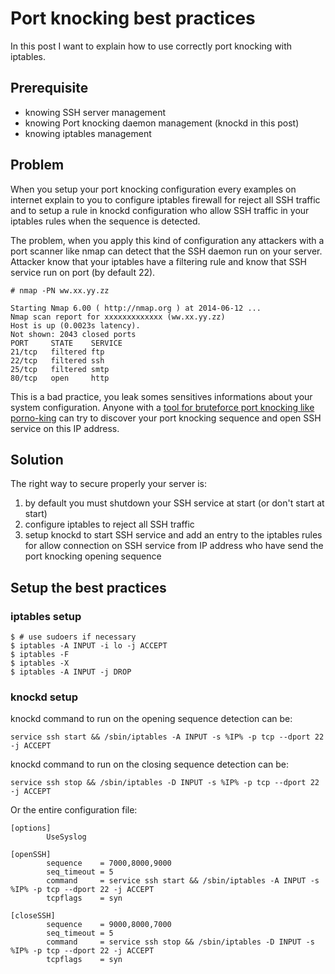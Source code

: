 # Port knocking best practices
In this post I want to explain how to use correctly port knocking with iptables.

## Prerequisite
- knowing SSH server management
- knowing Port knocking daemon management (knockd in this post)
- knowing iptables management

## Problem
When you setup your port knocking configuration every examples on internet explain to you to configure iptables firewall for reject all SSH traffic and to setup a rule in knockd configuration who allow SSH traffic in your iptables rules when the sequence is detected.

The problem, when you apply this kind of configuration any attackers with a port scanner like nmap can detect that the SSH daemon run on your server. Attacker know that your iptables have a filtering rule and know that SSH service run on port (by default 22).
```shell
# nmap -PN ww.xx.yy.zz

Starting Nmap 6.00 ( http://nmap.org ) at 2014-06-12 ...
Nmap scan report for xxxxxxxxxxxxx (ww.xx.yy.zz)
Host is up (0.0023s latency).
Not shown: 2043 closed ports
PORT     STATE    SERVICE
21/tcp   filtered ftp
22/tcp   filtered ssh
25/tcp   filtered smtp
80/tcp   open     http
```
This is a bad practice, you leak somes sensitives informations about your system configuration.
Anyone with a [tool for bruteforce port knocking like porno-king](https://mhackgyver-squad.github.io/porno-king/) can try to discover your port knocking sequence and open SSH service on this IP address.

## Solution
The right way to secure properly your server is:

1. by default you must shutdown your SSH service at start (or don't start at start)
2. configure iptables to reject all SSH traffic
3. setup knockd to start SSH service and add an entry to the iptables rules for allow connection on SSH service from IP address who have send the port knocking opening sequence

## Setup the best practices
### iptables setup
```shell
$ # use sudoers if necessary
$ iptables -A INPUT -i lo -j ACCEPT
$ iptables -F
$ iptables -X
$ iptables -A INPUT -j DROP
```
### knockd setup
knockd command to run on the opening sequence detection can be:
```shell
service ssh start && /sbin/iptables -A INPUT -s %IP% -p tcp --dport 22 -j ACCEPT
```
knockd command to run on the closing sequence detection can be:
```shell
service ssh stop && /sbin/iptables -D INPUT -s %IP% -p tcp --dport 22 -j ACCEPT
```
Or the entire configuration file:
```shell
[options]
        UseSyslog

[openSSH]
        sequence    = 7000,8000,9000
        seq_timeout = 5
        command     = service ssh start && /sbin/iptables -A INPUT -s %IP% -p tcp --dport 22 -j ACCEPT
        tcpflags    = syn

[closeSSH]
        sequence    = 9000,8000,7000
        seq_timeout = 5
        command     = service ssh stop && /sbin/iptables -D INPUT -s %IP% -p tcp --dport 22 -j ACCEPT
        tcpflags    = syn
```
